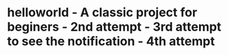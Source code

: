 # helloworld - A classic project for beginers - 2nd attempt - 3rd attempt to see the notification - 4th attempt
